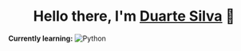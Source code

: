 <h1 align="center">Hello there, I'm <u>Duarte Silva</u> 👋</h1>

<b>Currently learning:</b>
![Python](https://img.shields.io/badge/dart-%230175C2.svg?style=for-the-badge&logo=python&logoColor=white)
